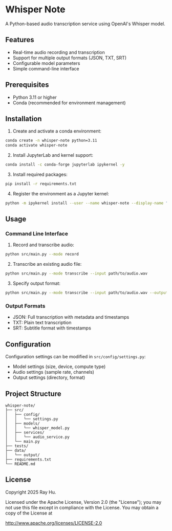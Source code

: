 # Whisper Note

A Python-based audio transcription service using OpenAI's Whisper model.

## Features

- Real-time audio recording and transcription
- Support for multiple output formats (JSON, TXT, SRT)
- Configurable model parameters
- Simple command-line interface

## Prerequisites

- Python 3.11 or higher
- Conda (recommended for environment management)

## Installation

1. Create and activate a conda environment:
```bash
conda create -n whisper-note python=3.11
conda activate whisper-note
```

2. Install JupyterLab and kernel support:
```bash
conda install -c conda-forge jupyterlab ipykernel -y
```

3. Install required packages:
```bash
pip install -r requirements.txt
```

4. Register the environment as a Jupyter kernel:
```bash
python -m ipykernel install --user --name whisper-note --display-name "whisper-note"
```

## Usage

### Command Line Interface

1. Record and transcribe audio:
```bash
python src/main.py --mode record
```

2. Transcribe an existing audio file:
```bash
python src/main.py --mode transcribe --input path/to/audio.wav
```

3. Specify output format:
```bash
python src/main.py --mode transcribe --input path/to/audio.wav --output-format srt
```

### Output Formats

- JSON: Full transcription with metadata and timestamps
- TXT: Plain text transcription
- SRT: Subtitle format with timestamps

## Configuration

Configuration settings can be modified in `src/config/settings.py`:

- Model settings (size, device, compute type)
- Audio settings (sample rate, channels)
- Output settings (directory, format)

## Project Structure

```
whisper-note/
├── src/
│   ├── config/
│   │   └── settings.py
│   ├── models/
│   │   └── whisper_model.py
│   ├── services/
│   │   └── audio_service.py
│   └── main.py
├── tests/
├── data/
│   └── output/
├── requirements.txt
└── README.md
```

## License

Copyright 2025 Ray Hu.

Licensed under the Apache License, Version 2.0 (the "License");
you may not use this file except in compliance with the License.
You may obtain a copy of the License at

http://www.apache.org/licenses/LICENSE-2.0